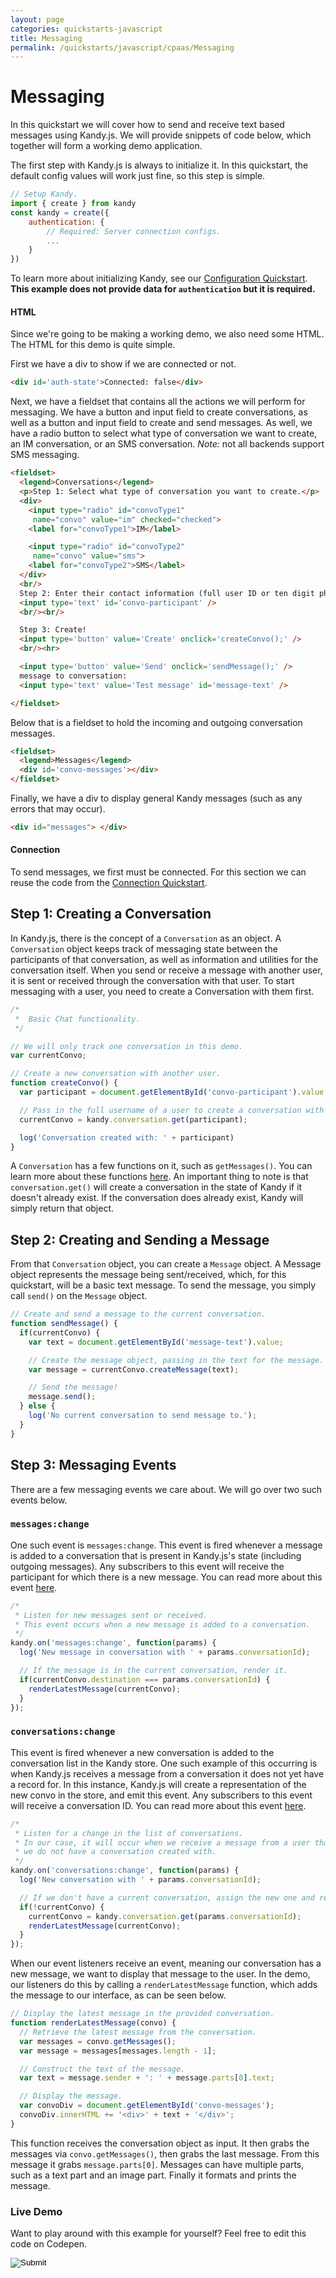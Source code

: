 ```yaml
---
layout: page
categories: quickstarts-javascript
title: Messaging
permalink: /quickstarts/javascript/cpaas/Messaging
---
```


# Messaging

In this quickstart we will cover how to send and receive text based messages using Kandy.js. We will provide snippets of code below, which together will form a working demo application.

The first step with Kandy.js is always to initialize it. In this quickstart, the default config values will work just fine, so this step is simple.

``` javascript 
// Setup Kandy.
import { create } from kandy
const kandy = create({
    authentication: {
        // Required: Server connection configs.
        ...
    }
})
```

To learn more about initializing Kandy, see our [Configuration Quickstart](Configurations). __This example does not provide data for `authentication` but it is required.__

#### HTML

Since we're going to be making a working demo, we also need some HTML. The HTML for this demo is quite simple.

First we have a div to show if we are connected or not.

``` html
<div id='auth-state'>Connected: false</div>
```

Next, we have a fieldset that contains all the actions we will perform for messaging. We have a button and input field to create conversations, as well as a button and input field to create and send messages. As well, we have a radio button to select what type of conversation we want to create, an IM conversation, or an SMS conversation. *Note:* not all backends support SMS messaging.

``` html
<fieldset>
  <legend>Conversations</legend>
  <p>Step 1: Select what type of conversation you want to create.</p>
  <div>
    <input type="radio" id="convoType1"
     name="convo" value="im" checked="checked">
    <label for="convoType1">IM</label>

    <input type="radio" id="convoType2"
     name="convo" value="sms">
    <label for="convoType2">SMS</label>
  </div>
  <br/>
  Step 2: Enter their contact information (full user ID or ten digit phone number):
  <input type='text' id='convo-participant' />
  <br/><br/>

  Step 3: Create!
  <input type='button' value='Create' onclick='createConvo();' />
  <br/><hr>

  <input type='button' value='Send' onclick='sendMessage();' />
  message to conversation:
  <input type='text' value='Test message' id='message-text' />

</fieldset>
```

Below that is a fieldset to hold the incoming and outgoing conversation messages.

``` html
<fieldset>
  <legend>Messages</legend>
  <div id='convo-messages'></div>
</fieldset>
```

Finally, we have a div to display general Kandy messages (such as any errors that may occur).

``` html
<div id="messages"> </div>
```

#### Connection

To send messages, we first must be connected. For this section we can reuse the code from the [Connection Quickstart](User%20Connect).

## Step 1: Creating a Conversation

In Kandy.js, there is the concept of a `Conversation` as an object. A `Conversation` object keeps track of messaging state between the participants of that conversation, as well as information and utilities for the conversation itself. When you send or receive a message with another user, it is sent or received through the conversation with that user. To start messaging with a user, you need to create a Conversation with them first.

``` javascript
/*
 *  Basic Chat functionality.
 */

// We will only track one conversation in this demo.
var currentConvo;

// Create a new conversation with another user.
function createConvo() {
  var participant = document.getElementById('convo-participant').value;

  // Pass in the full username of a user to create a conversation with them.
  currentConvo = kandy.conversation.get(participant);

  log('Conversation created with: ' + participant)
}
```

A `Conversation` has a few functions on it, such as `getMessages()`. You can learn more about these functions [here](../../references/cpaas#conversation). An important thing to note is that `conversation.get()` will create a conversation in the state of Kandy if it doesn't already exist. If the conversation does already exist, Kandy will simply return that object.

## Step 2: Creating and Sending a Message

From that `Conversation` object, you can create a `Message` object. A Message object represents the message being sent/received, which, for this quickstart, will be a basic text message. To send the message, you simply call `send()` on the `Message` object.

``` javascript
// Create and send a message to the current conversation.
function sendMessage() {
  if(currentConvo) {
    var text = document.getElementById('message-text').value;

    // Create the message object, passing in the text for the message.
    var message = currentConvo.createMessage(text);

    // Send the message!
    message.send();
  } else {
    log('No current conversation to send message to.');
  }
}
```

## Step 3: Messaging Events

There are a few messaging events we care about. We will go over two such events below.

### `messages:change`

One such event is `messages:change`. This event is fired whenever a message is added to a conversation that is present in Kandy.js's state (including outgoing messages). Any subscribers to this event will receive the participant for which there is a new message. You can read more about this event [here](../../references/cpaas#messaging).

``` javascript
/*
 * Listen for new messages sent or received.
 * This event occurs when a new message is added to a conversation.
 */
kandy.on('messages:change', function(params) {
  log('New message in conversation with ' + params.conversationId);

  // If the message is in the current conversation, render it.
  if(currentConvo.destination === params.conversationId) {
    renderLatestMessage(currentConvo);
  }
});
```

### `conversations:change`

This event is fired whenever a new conversation is added to the conversation list in the Kandy store. One such example of this occurring is when Kandy.js receives a message from a conversation it does not yet have a record for. In this instance, Kandy.js will create a representation of the new convo in the store, and emit this event. Any subscribers to this event will receive a conversation ID. You can read more about this event [here](../../references/cpaas#messaging).

``` javascript
/*
 * Listen for a change in the list of conversations.
 * In our case, it will occur when we receive a message from a user that
 * we do not have a conversation created with.
 */
kandy.on('conversations:change', function(params) {
  log('New conversation with ' + params.conversationId);

  // If we don't have a current conversation, assign the new one and render it.
  if(!currentConvo) {
    currentConvo = kandy.conversation.get(params.conversationId);
    renderLatestMessage(currentConvo);
  }
});
```

When our event listeners receive an event, meaning our conversation has a new message, we want to display that message to the user. In the demo, our listeners do this by calling a `renderLatestMessage` function, which adds the message to our interface, as can be seen below.

``` javascript
// Display the latest message in the provided conversation.
function renderLatestMessage(convo) {
  // Retrieve the latest message from the conversation.
  var messages = convo.getMessages();
  var message = messages[messages.length - 1];

  // Construct the text of the message.
  var text = message.sender + ': ' + message.parts[0].text;

  // Display the message.
  var convoDiv = document.getElementById('convo-messages');
  convoDiv.innerHTML += '<div>' + text + '</div>';
}
```

This function receives the conversation object as input. It then grabs the messages via `convo.getMessages()`, then grabs the last message. From this message it grabs `message.parts[0]`. Messages can have multiple parts, such as a text part and an image part. Finally it formats and prints the message.

### Live Demo

Want to play around with this example for yourself? Feel free to edit this code on Codepen.



<form action="https://codepen.io/pen/define" method="POST" target="_blank" class="codepen-form"><input type="hidden" name="data" value=' {&quot;js&quot;:&quot;/**\n * Kandy.io Basic Chat Demo\n */\n\n// Variables for connecting.\nvar username = \&quot;UsernameHere\&quot;;\nvar password = \&quot;PasswordHere\&quot;;\n\n// Setup Kandy.\nconst { create } = Kandy\nconst kandy = create({\n    authentication: {\n        // Required: Server connection configs.\n        ...\n    }\n})\n\n/*\n * Authentication functionality.\n */\n\n// Listen for changes to the auth state.\nkandy.on(&apos;auth:change&apos;, function() {\n  var isConnected = kandy.getConnection().isConnected;\n  document.getElementById(&apos;auth-state&apos;).innerHTML = &apos;Connected: &apos; + isConnected;\n  log(&apos;Connection state changed.&apos;);\n});\n\n// Listen for authentication errors.\nkandy.on(&apos;auth:error&apos;, function(params) {\n  log(&apos;Connect error: &apos; + params.error.message + &apos; (&apos; + params.error.code + &apos;)&apos;);\n});\n\n// Login on page load.\nkandy.connect({\n  username: username,\n  password: password\n});\n\n// Utility function for appending messages to the message div.\nfunction log(message) {\n  document.getElementById(&apos;messages&apos;).innerHTML += &apos;<div>&apos; + message + &apos;</div>&apos;;\n}\n\n/*\n *  Basic Chat functionality.\n */\n\n// We will only track one conversation in this demo.\nvar currentConvo;\n\n// Create a new conversation with another user.\nfunction createConvo() {\n  var participant = document.getElementById(&apos;convo-participant&apos;).value;\n\n  // Pass in the full username of a user to create a conversation with them.\n  currentConvo = kandy.conversation.get(participant);\n\n  log(&apos;Conversation created with: &apos; + participant)\n}\n\n// Create and send a message to the current conversation.\nfunction sendMessage() {\n  if(currentConvo) {\n    var text = document.getElementById(&apos;message-text&apos;).value;\n\n    // Create the message object, passing in the text for the message.\n    var message = currentConvo.createMessage(text);\n\n    // Send the message!\n    message.send();\n  } else {\n    log(&apos;No current conversation to send message to.&apos;);\n  }\n}\n\n/*\n * Listen for new messages sent or received.\n * This event occurs when a new message is added to a conversation.\n */\nkandy.on(&apos;messages:change&apos;, function(params) {\n  log(&apos;New message in conversation with &apos; + params.conversationId);\n\n  // If the message is in the current conversation, render it.\n  if(currentConvo.destination === params.conversationId) {\n    renderLatestMessage(currentConvo);\n  }\n});\n\n/*\n * Listen for a change in the list of conversations.\n * In our case, it will occur when we receive a message from a user that\n * we do not have a conversation created with.\n */\nkandy.on(&apos;conversations:change&apos;, function(params) {\n  log(&apos;New conversation with &apos; + params.conversationId);\n\n  // If we don&apos;t have a current conversation, assign the new one and render it.\n  if(!currentConvo) {\n    currentConvo = kandy.conversation.get(params.conversationId);\n    renderLatestMessage(currentConvo);\n  }\n});\n\n// Display the latest message in the provided conversation.\nfunction renderLatestMessage(convo) {\n  // Retrieve the latest message from the conversation.\n  var messages = convo.getMessages();\n  var message = messages[messages.length - 1];\n\n  // Construct the text of the message.\n  var text = message.sender + &apos;: &apos; + message.parts[0].text;\n\n  // Display the message.\n  var convoDiv = document.getElementById(&apos;convo-messages&apos;);\n  convoDiv.innerHTML += &apos;<div>&apos; + text + &apos;</div>&apos;;\n}\n\n&quot;,&quot;html&quot;:&quot;<div id=&apos;auth-state&apos;>Connected: false</div>\n\n<fieldset>\n  <legend>Conversations</legend>\n  <p>Step 1: Select what type of conversation you want to create.</p>\n  <div>\n    <input type=\&quot;radio\&quot; id=\&quot;convoType1\&quot;\n     name=\&quot;convo\&quot; value=\&quot;im\&quot; checked=\&quot;checked\&quot;>\n    <label for=\&quot;convoType1\&quot;>IM</label>\n\n    <input type=\&quot;radio\&quot; id=\&quot;convoType2\&quot;\n     name=\&quot;convo\&quot; value=\&quot;sms\&quot;>\n    <label for=\&quot;convoType2\&quot;>SMS</label>\n  </div>\n  <br/>\n  Step 2: Enter their contact information (full user ID or ten digit phone number):\n  <input type=&apos;text&apos; id=&apos;convo-participant&apos; />\n  <br/><br/>\n\n  Step 3: Create!\n  <input type=&apos;button&apos; value=&apos;Create&apos; onclick=&apos;createConvo();&apos; />\n  <br/><hr>\n\n  <input type=&apos;button&apos; value=&apos;Send&apos; onclick=&apos;sendMessage();&apos; />\n  message to conversation:\n  <input type=&apos;text&apos; value=&apos;Test message&apos; id=&apos;message-text&apos; />\n\n</fieldset>\n\n<fieldset>\n  <legend>Messages</legend>\n  <div id=&apos;convo-messages&apos;></div>\n</fieldset>\n\n<div id=\&quot;messages\&quot;> </div>\n\n&quot;,&quot;css&quot;:&quot;&quot;,&quot;title&quot;:&quot;Kandy.io Basic Chat Demo&quot;,&quot;editors&quot;:&quot;101&quot;,&quot;js_external&quot;:&quot;https://cdn.jsdelivr.net/npm/@kandy-io/uc-sdk@72187/dist/kandy.js&quot;} '><input type="image" src="./TryItOn-CodePen.png"></form>